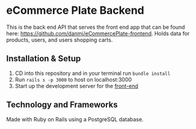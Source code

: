 # eCommerce Plate Backend

This is the back end API that serves the front end app that can be found here: https://github.com/danmj/eCommercePlate-frontend. Holds data for products, users, and users shopping carts.

## Installation & Setup

1. CD into this repository and in your terminal run ```bundle install```
2. Run ```rails s -p 3000``` to host on localhost:3000
3. Start up the development server for the [front-end](https://github.com/danmj/eCommercePlate-frontend)

## Technology and Frameworks

Made with Ruby on Rails using a PostgreSQL database.
